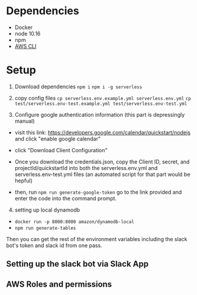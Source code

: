 # Dependencies

- Docker
- node 10.16
- npm
- [AWS CLI](https://docs.aws.amazon.com/cli/latest/userguide/cli-chap-install.html)

# Setup 
 
1) Download dependencies
```npm i```
```npm i -g serverless```

2) copy config files
```cp serverless.env.example.yml serverless.env.yml```
```cp test/serverless.env-test.example.yml test/serverless.env-test.yml```



3) Configure google authentication information (this part is depressingly manual)
- visit this link: https://developers.google.com/calendar/quickstart/nodejs and click "enable google calendar"

- click "Download Client Configuration"

- Once you download the credentials.json, copy the Client ID, secret, and projectId/quickstartId into both the serverless.env.yml and serverless.env-test.yml files (an automated script for that part would be hepful)

- then, 
  run ```npm run generate-google-token``` 
  go to the link provided and enter the code into the command prompt.

4) setting up local dynamodb
- ```docker run -p 8000:8000 amazon/dynamodb-local```
- ```npm run generate-tables```


Then you can get the rest of the environment variables including the slack bot's token and slack id from one pass.

## Setting up the slack bot via Slack App



## AWS Roles and permissions


